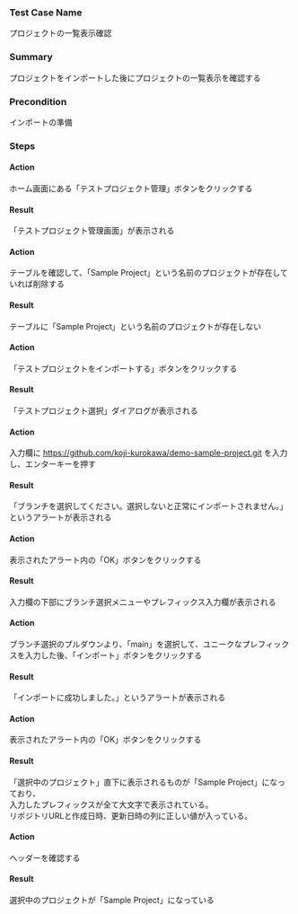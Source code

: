 ### Test Case Name
プロジェクトの一覧表示確認

### Summary
プロジェクトをインポートした後にプロジェクトの一覧表示を確認する

### Precondition
インポートの準備

### Steps

#### Action
ホーム画面にある「テストプロジェクト管理」ボタンをクリックする
#### Result
「テストプロジェクト管理画面」が表示される

#### Action
テーブルを確認して、「Sample Project」という名前のプロジェクトが存在していれば削除する
#### Result
テーブルに「Sample Project」という名前のプロジェクトが存在しない

#### Action
「テストプロジェクトをインポートする」ボタンをクリックする
#### Result
「テストプロジェクト選択」ダイアログが表示される

#### Action
入力欄に https://github.com/koji-kurokawa/demo-sample-project.git を入力し、エンターキーを押す
#### Result
「ブランチを選択してください。選択しないと正常にインポートされません。」というアラートが表示される

#### Action
表示されたアラート内の「OK」ボタンをクリックする
#### Result
入力欄の下部にブランチ選択メニューやプレフィックス入力欄が表示される

#### Action
ブランチ選択のプルダウンより、「main」を選択して、ユニークなプレフィックスを入力した後、「インポート」ボタンをクリックする
#### Result
「インポートに成功しました。」というアラートが表示される

#### Action
表示されたアラート内の「OK」ボタンをクリックする
#### Result
「選択中のプロジェクト」直下に表示されるものが「Sample Project」になっており、  
入力したプレフィックスが全て大文字で表示されている。  
リポジトリURLと作成日時、更新日時の列に正しい値が入っている。

#### Action
ヘッダーを確認する
#### Result
選択中のプロジェクトが「Sample Project」になっている
